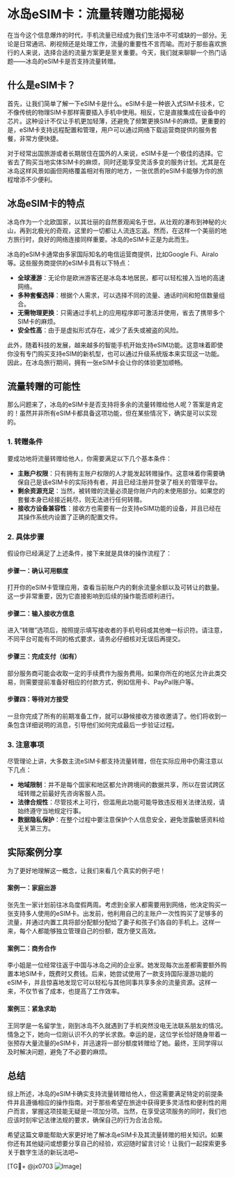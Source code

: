 # 冰岛eSIM卡：流量转赠功能揭秘

在当今这个信息爆炸的时代，手机流量已经成为我们生活中不可或缺的一部分。无论是日常通讯、刷视频还是处理工作，流量的重要性不言而喻。而对于那些喜欢旅行的人来说，选择合适的流量方案更是至关重要。今天，我们就来聊聊一个热门话题——冰岛的eSIM卡是否支持流量转赠。

## 什么是eSIM卡？

首先，让我们简单了解一下eSIM卡是什么。eSIM卡是一种嵌入式SIM卡技术，它不像传统的物理SIM卡那样需要插入手机中使用。相反，它是直接集成在设备中的芯片。这种设计不仅让手机更加轻薄，还避免了频繁更换SIM卡的麻烦。更重要的是，eSIM卡支持远程配置和管理，用户可以通过网络下载运营商提供的服务套餐，非常方便快捷。

对于经常出国旅游或者长期居住在国外的人来说，eSIM卡是一个极佳的选择。它省去了购买当地实体SIM卡的麻烦，同时还能享受灵活多变的服务计划。尤其是在冰岛这样风景如画但网络覆盖相对有限的地方，一张优质的eSIM卡能够为你的旅程增添不少便利。

## 冰岛eSIM卡的特点

冰岛作为一个北欧国家，以其壮丽的自然景观闻名于世。从壮观的瀑布到神秘的火山，再到北极光的奇观，这里的一切都让人流连忘返。然而，在这样一个美丽的地方旅行时，良好的网络连接同样重要。冰岛的eSIM卡正是为此而生。

冰岛的eSIM卡通常由多家国际知名的电信运营商提供，比如Google Fi、Airalo等。这些服务商提供的eSIM卡具有以下特点：

- **全球漫游**：无论你是欧洲游客还是冰岛本地居民，都可以轻松接入当地的高速网络。
- **多种套餐选择**：根据个人需求，可以选择不同的流量、通话时间和短信数量组合。
- **无需物理更换**：只需通过手机上的应用程序即可激活并使用，省去了携带多个SIM卡的麻烦。
- **安全性高**：由于是虚拟形式存在，减少了丢失或被盗的风险。

此外，随着科技的发展，越来越多的智能手机开始支持eSIM功能。这意味着即使你没有专门购买支持eSIM的新机型，也可以通过升级系统版本来实现这一功能。因此，在冰岛旅行期间，拥有一张eSIM卡会让你的体验更加顺畅。

## 流量转赠的可能性

那么问题来了，冰岛的eSIM卡是否支持将多余的流量转赠给他人呢？答案是肯定的！虽然并非所有eSIM卡都具备这项功能，但在某些情况下，确实是可以实现的。

### 1. 转赠条件

要成功地将流量转赠给他人，你需要满足以下几个基本条件：

- **主账户权限**：只有拥有主账户权限的人才能发起转赠操作。这意味着你需要确保自己是该eSIM卡的实际持有者，并且已经注册并登录了相关的管理平台。
- **剩余资源充足**：当然，被转赠的流量必须是你账户内的未使用部分。如果您的套餐本身已经接近耗尽，则无法进行任何转赠。
- **接收方设备兼容性**：接收方也需要有一台支持eSIM功能的设备，并且已经在其操作系统内设置了正确的配置文件。

### 2. 具体步骤

假设你已经满足了上述条件，接下来就是具体的操作流程了：

#### 步骤一：确认可用额度
打开你的eSIM卡管理应用，查看当前账户内的剩余流量余额以及可转让的数量。这一步非常重要，因为它直接影响到后续的操作能否顺利进行。

#### 步骤二：输入接收方信息
进入“转赠”选项后，按照提示填写接收者的手机号码或其他唯一标识符。请注意，不同平台可能有不同的格式要求，请务必仔细核对无误后再提交。

#### 步骤三：完成支付（如有）
部分服务商可能会收取一定的手续费作为服务费用。如果你所在的地区允许此类交易，则需要提前准备好相应的付款方式，例如信用卡、PayPal账户等。

#### 步骤四：等待对方接受
一旦你完成了所有的前期准备工作，就可以静候接收方接收邀请了。他们将收到一条包含详细说明的消息，引导他们如何完成最后一步验证过程。

### 3. 注意事项

尽管理论上讲，大多数主流eSIM卡都支持流量转赠，但在实际应用中仍需注意以下几点：

- **地域限制**：并不是每个国家和地区都允许跨境间的数据共享，所以在尝试跨区域转赠之前最好先咨询客服人员。
- **法律合规性**：尽管技术上可行，但滥用此功能可能导致违反相关法律法规，请始终遵守当地规定行事。
- **数据隐私保护**：在整个过程中要注意保护个人信息安全，避免泄露敏感资料给无关第三方。

## 实际案例分享

为了更好地理解这一概念，让我们来看几个真实的例子吧！

#### 案例一：家庭出游
张先生一家计划前往冰岛度假两周。考虑到全家人都需要用到网络，他决定购买一张支持多人使用的eSIM卡。出发前，他利用自己的主账户一次性购买了足够多的流量，并通过内置工具将部分配额分配给了妻子和孩子们各自的手机上。这样一来，每个人都能够独立管理自己的份额，既方便又高效。

#### 案例二：商务合作
李小姐是一位经常往返于中国与冰岛之间的企业家。她发现每次出差都需要额外购置本地SIM卡，既费时又费钱。后来，她尝试使用了一款支持国际漫游功能的eSIM卡，并且惊喜地发现它可以轻松与其他同事共享多余的流量资源。这样一来，不仅节省了成本，也提高了工作效率。

#### 案例三：紧急求助
王同学是一名留学生，刚到冰岛不久就遇到了手机突然没电无法联系朋友的情况。情急之下，她向一位刚认识不久的学长求救。幸运的是，这位学长恰好随身带着一张预存大量流量的eSIM卡，并迅速将一部分额度转赠给了她。最终，王同学得以及时解决问题，避免了不必要的麻烦。

## 总结

综上所述，冰岛的eSIM卡确实支持流量转赠给他人，但这需要满足特定的前提条件并且遵循相应的操作指南。对于那些希望在旅途中获得更多灵活性和便利性的用户而言，掌握这项技能无疑是一项加分项。当然，在享受这项服务的同时，我们也应该时刻牢记法律法规的要求，确保自己的行为合法合规。

希望这篇文章能帮助大家更好地了解冰岛eSIM卡及其流量转赠的相关知识。如果你还有其他疑问或想要分享自己的经验，欢迎随时留言讨论！让我们一起探索更多关于数字生活的新玩法吧~

[TG💪+ @jx0703 ![Image](https://github.com/user-attachments/assets/dbca1d08-cadb-493c-b0ec-ad6f7a83f270)]
